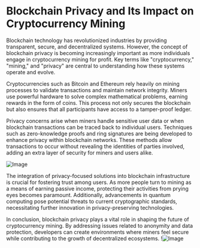 # Blockchain Privacy and Its Impact on Cryptocurrency Mining

Blockchain technology has revolutionized industries by providing transparent, secure, and decentralized systems. However, the concept of blockchain privacy is becoming increasingly important as more individuals engage in cryptocurrency mining for profit. Key terms like "cryptocurrency," "mining," and "privacy" are central to understanding how these systems operate and evolve.

Cryptocurrencies such as Bitcoin and Ethereum rely heavily on mining processes to validate transactions and maintain network integrity. Miners use powerful hardware to solve complex mathematical problems, earning rewards in the form of coins. This process not only secures the blockchain but also ensures that all participants have access to a tamper-proof ledger. 

Privacy concerns arise when miners handle sensitive user data or when blockchain transactions can be traced back to individual users. Techniques such as zero-knowledge proofs and ring signatures are being developed to enhance privacy within blockchain networks. These methods allow transactions to occur without revealing the identities of parties involved, adding an extra layer of security for miners and users alike.

![Image](https://github.com/user-attachments/assets/3be06921-4469-491d-bd37-5f14c53422b7)

The integration of privacy-focused solutions into blockchain infrastructure is crucial for fostering trust among users. As more people turn to mining as a means of earning passive income, protecting their activities from prying eyes becomes paramount. Additionally, advancements in quantum computing pose potential threats to current cryptographic standards, necessitating further innovation in privacy-preserving technologies.

In conclusion, blockchain privacy plays a vital role in shaping the future of cryptocurrency mining. By addressing issues related to anonymity and data protection, developers can create environments where miners feel secure while contributing to the growth of decentralized ecosystems. !![Image](https://github.com/user-attachments/assets/3be06921-4469-491d-bd37-5f14c53422b7)